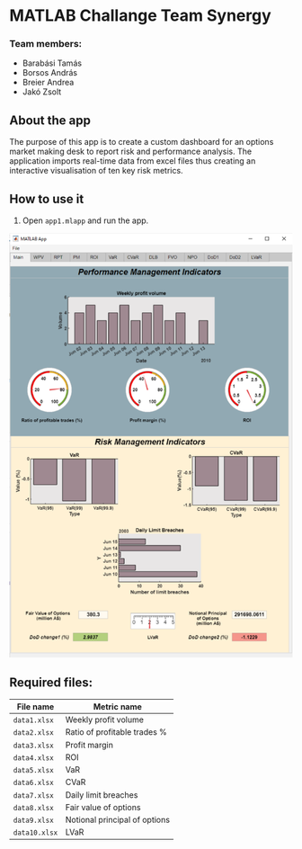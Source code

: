 # MATLAB Challange Team Synergy
### Team members:
- Barabási Tamás
- Borsos András
- Breier Andrea
- Jakó Zsolt

## About the app
The purpose of this app is to create a custom dashboard for an options market making desk to report risk and performance analysis. The application imports real-time data from excel files thus creating an interactive visualisation of ten key risk metrics.

## How to use it

1. Open `app1.mlapp` and run the app.

![Risk Dashboard Example](Images/Synergy_Screenshot1.png)

## Required files:

File name | Metric name
--- | ---
`data1.xlsx` | Weekly profit volume
`data2.xlsx` | Ratio of profitable trades %
`data3.xlsx` | Profit margin
`data4.xlsx` | ROI
`data5.xlsx` | VaR
`data6.xlsx` | CVaR
`data7.xlsx` | Daily limit breaches
`data8.xlsx` | Fair value of options
`data9.xlsx` | Notional principal of options
`data10.xlsx` | LVaR




